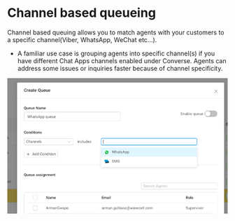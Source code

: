 # Channel based queueing

Channel based queuing allows you to match agents with your customers to a specific channel(Viber, WhatsApp, WeChat etc...).

* A familiar use case is grouping agents into specific channel(s) if you have different Chat Apps channels enabled under Converse. Agents can address some issues or inquiries faster because of channel specificity.

![766](../images/e9e0421-Screenshot_2022-10-07_at_3.44.40_PM.png "Screenshot 2022-10-07 at 3.44.40 PM.png")
